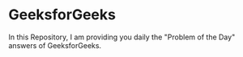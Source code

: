 # GeeksforGeeks

In this Repository, I am providing you daily the "Problem of the Day" answers of GeeksforGeeks.
